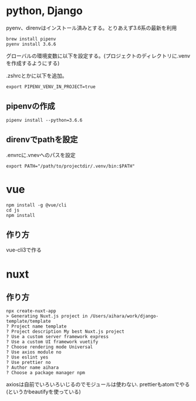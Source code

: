# python, Django

pyenv、direnvはインストール済みとする。とりあえず3.6系の最新を利用

```
brew install pipenv
pyenv install 3.6.6
```

グローバルの環境変数に以下を設定する。(プロジェクトのディレクトリに.venvを作成するようにする)

.zshrcとかに以下を追加。

```
export PIPENV_VENV_IN_PROJECT=true
```

## pipenvの作成

```
pipenv install --python=3.6.6
```

## direnvでpathを設定

.envrcに.vnevへのパスを設定

```
export PATH="/path/to/projectdir/.venv/bin:$PATH"
```

# vue

```
npm install -g @vue/cli
cd js
npm install
```

## 作り方

vue-cli3で作る


# nuxt


## 作り方

```
npx create-nuxt-app
> Generating Nuxt.js project in /Users/aihara/work/django-template/template
? Project name template
? Project description My best Nuxt.js project
? Use a custom server framework express
? Use a custom UI framework vuetify
? Choose rendering mode Universal
? Use axios module no
? Use eslint yes
? Use prettier no
? Author name aihara
? Choose a package manager npm
```

axiosは自前でいろいろいじるのでモジュールは使わない. prettierもatomでやる(というかbeautifyを使っている)
